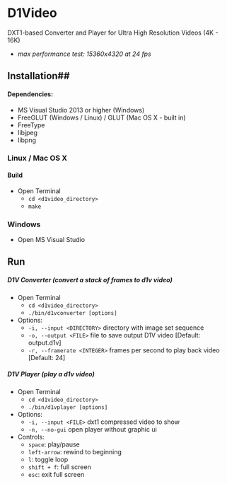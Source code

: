 D1Video
=======

DXT1-based Converter and Player for Ultra High Resolution Videos (4K - 16K)

* *max performance test: 15360x4320 at 24 fps*


## Installation##

#### Dependencies: ####

* MS Visual Studio 2013 or higher (Windows)
* FreeGLUT (Windows / Linux) / GLUT (Mac OS X - built in)
* FreeType
* libjpeg
* libpng

### Linux / Mac OS X ###

#### Build ####

* Open Terminal
    * `cd <d1video_directory>`
    * `make`

### Windows ###

* Open MS Visual Studio

## Run ##

##### D1V Converter (convert a stack of frames to d1v video) #####

* Open Terminal
    * `cd <d1video_directory>`
    * `./bin/d1vconverter [options]`
* Options:
    * `-i, --input <DIRECTORY>` directory with image set sequence
    * `-o, --output <FILE>` file to save output D1V video [Default: output.d1v]
    * `-r, --framerate <INTEGER>` frames per second to play back video [Default: 24]

##### D1V Player (play a d1v video) #####

* Open Terminal
    * `cd <d1video_directory>`
    * `./bin/d1vplayer [options]`
* Options:
    * `-i, --input <FILE>` dxt1 compressed video to show
    * `-n, --no-gui` open player without graphic ui
* Controls:
    * `space`: play/pause
    * `left-arrow`: rewind to beginning
    * `l`: toggle loop
    * `shift + f`: full screen
    * `esc`: exit full screen
